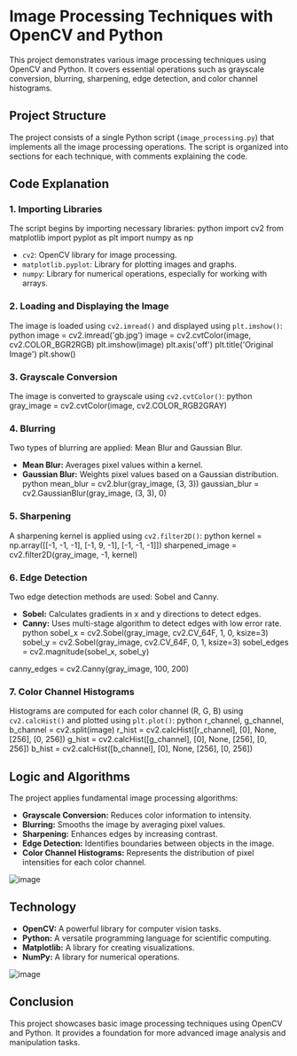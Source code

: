 # Image Processing Techniques with OpenCV and Python

This project demonstrates various image processing techniques using OpenCV and Python. It covers essential operations such as grayscale conversion, blurring, sharpening, edge detection, and color channel histograms.

## Project Structure

The project consists of a single Python script (`image_processing.py`) that implements all the image processing operations. The script is organized into sections for each technique, with comments explaining the code.

## Code Explanation

### 1. Importing Libraries

The script begins by importing necessary libraries:
python import cv2 from matplotlib import pyplot as plt import numpy as np
- `cv2`: OpenCV library for image processing.
- `matplotlib.pyplot`: Library for plotting images and graphs.
- `numpy`: Library for numerical operations, especially for working with arrays.

### 2. Loading and Displaying the Image

The image is loaded using `cv2.imread()` and displayed using `plt.imshow()`:
python image = cv2.imread('gb.jpg') image = cv2.cvtColor(image, cv2.COLOR_BGR2RGB) plt.imshow(image) plt.axis('off') plt.title('Original Image') plt.show()

### 3. Grayscale Conversion

The image is converted to grayscale using `cv2.cvtColor()`:
python gray_image = cv2.cvtColor(image, cv2.COLOR_RGB2GRAY)

### 4. Blurring

Two types of blurring are applied: Mean Blur and Gaussian Blur.

- **Mean Blur:** Averages pixel values within a kernel.
- **Gaussian Blur:** Weights pixel values based on a Gaussian distribution.
python mean_blur = cv2.blur(gray_image, (3, 3)) gaussian_blur = cv2.GaussianBlur(gray_image, (3, 3), 0)
### 5. Sharpening

A sharpening kernel is applied using `cv2.filter2D()`:
python kernel = np.array([[-1, -1, -1], [-1, 9, -1], [-1, -1, -1]]) sharpened_image = cv2.filter2D(gray_image, -1, kernel)

### 6. Edge Detection

Two edge detection methods are used: Sobel and Canny.

- **Sobel:** Calculates gradients in x and y directions to detect edges.
- **Canny:** Uses multi-stage algorithm to detect edges with low error rate.
python sobel_x = cv2.Sobel(gray_image, cv2.CV_64F, 1, 0, ksize=3) sobel_y = cv2.Sobel(gray_image, cv2.CV_64F, 0, 1, ksize=3) sobel_edges = cv2.magnitude(sobel_x, sobel_y)

canny_edges = cv2.Canny(gray_image, 100, 200)
### 7. Color Channel Histograms

Histograms are computed for each color channel (R, G, B) using `cv2.calcHist()` and plotted using `plt.plot()`:
python r_channel, g_channel, b_channel = cv2.split(image) r_hist = cv2.calcHist([r_channel], [0], None, [256], [0, 256]) g_hist = cv2.calcHist([g_channel], [0], None, [256], [0, 256]) b_hist = cv2.calcHist([b_channel], [0], None, [256], [0, 256])


## Logic and Algorithms

The project applies fundamental image processing algorithms:

- **Grayscale Conversion:** Reduces color information to intensity.
- **Blurring:** Smooths the image by averaging pixel values.
- **Sharpening:** Enhances edges by increasing contrast.
- **Edge Detection:** Identifies boundaries between objects in the image.
- **Color Channel Histograms:** Represents the distribution of pixel intensities for each color channel.
  
![image](https://github.com/user-attachments/assets/fb6dc8c7-6ab1-46a4-b70a-9a7215ffde53)

## Technology

- **OpenCV:** A powerful library for computer vision tasks.
- **Python:** A versatile programming language for scientific computing.
- **Matplotlib:** A library for creating visualizations.
- **NumPy:** A library for numerical operations.

![image](https://github.com/user-attachments/assets/a8aacb54-dbe7-468f-bd6e-1526fbbc1602)


## Conclusion

This project showcases basic image processing techniques using OpenCV and Python. It provides a foundation for more advanced image analysis and manipulation tasks.

